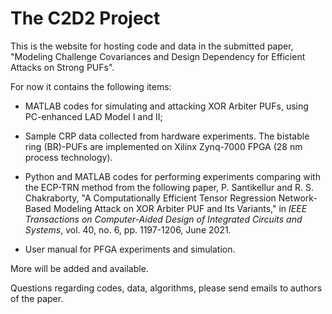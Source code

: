 # The C2D2 Project
This is the website for hosting code and data in the submitted paper, "Modeling Challenge Covariances and Design Dependency for Efficient Attacks on Strong PUFs".

For now it contains the following items:

- MATLAB codes for simulating and attacking XOR Arbiter PUFs, using PC-enhanced LAD Model I and II;
- Sample CRP data collected from hardware experiments. The bistable ring (BR)-PUFs are implemented on Xilinx Zynq-7000 FPGA (28 nm process technology).
- Python and MATLAB codes for performing experiments comparing with the ECP-TRN method from the following paper,
        P. Santikellur and R. S. Chakraborty, "A Computationally Efficient Tensor Regression Network-Based Modeling Attack on XOR Arbiter PUF and Its Variants," in *IEEE         Transactions on Computer-Aided Design of Integrated Circuits and Systems*, vol. 40, no. 6, pp. 1197-1206, June 2021.

- User manual for PFGA experiments and simulation.

More will be added and available.

Questions regarding codes, data, algorithms, please send emails to authors of the paper.

